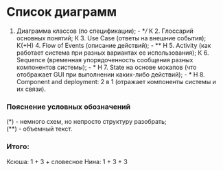 # Список диаграмм

1. Диаграмма классов (по спецификации); - **/*
К 2. Глоссарий основных понятий;
К 3. Use Case (ответы на внешние события);
К(+Н) 4. Flow of Events (описание действий); - **
Н 5. Activity (как работает система при разных вариантах ее использования);
К 6. Sequence (временная упорядоченность сообщения разных компонентов системы); - *
Н 7. State на основе мокапов (что отображает GUI при выполнении каких-либо действий); - *
Н 8. Component and deployment: 2 в 1 (отражает компоненты системы и их связи).

### Пояснение условных обозначений
(*) - немного схем, но непросто структуру разобрать;  
(**) - объемный текст.

### Итого:
Ксюша: 1 + 3 + словесное
Нина: 1 + 3 + 3
